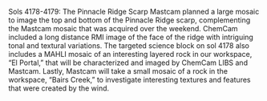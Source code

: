 Sols 4178-4179: The Pinnacle Ridge Scarp 
 Mastcam planned a large mosaic to image the top and bottom of the Pinnacle Ridge scarp, complementing the Mastcam mosaic that was acquired over the weekend. ChemCam included a long distance RMI image of the face of the ridge with intriguing tonal and textural variations. The targeted science block on sol 4178 also includes a MAHLI mosaic of an interesting layered rock in our workspace, “El Portal,” that will be characterized and imaged by ChemCam LIBS and Mastcam. Lastly, Mastcam will take a small mosaic of a rock in the workspace, “Bairs Creek,” to investigate interesting textures and features that were created by the wind.